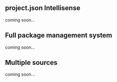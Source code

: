 ﻿<properties
	pageTitle="NuGet"
	description="The NuGet package manager is ideal for .NET components. With Visual Studio 2015 it is more powerful than ever."
	slug="nuget"
    order="300"
	keywords="nuget, myget"
/>

## project.json Intellisense
coming soon...

## Full package management system
coming soon...

## Multiple sources
coming soon...